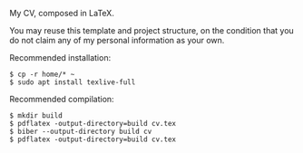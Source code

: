 My CV, composed in LaTeX.

You may reuse this template and project structure, on the condition
that you do not claim any of my personal information as your own.

Recommended installation:

```
$ cp -r home/* ~ 
$ sudo apt install texlive-full
```

Recommended compilation:

```
$ mkdir build
$ pdflatex -output-directory=build cv.tex
$ biber --output-directory build cv
$ pdflatex -output-directory=build cv.tex
```
